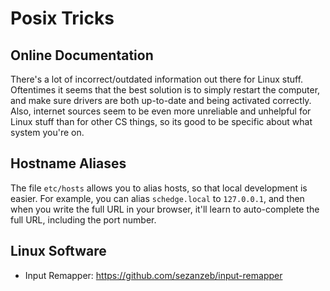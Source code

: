 # Posix Tricks

## Online Documentation
There's a lot of incorrect/outdated information out there for Linux stuff.
Oftentimes it seems that the best solution is to simply restart the computer,
and make sure drivers are both up-to-date and being activated correctly. Also,
internet sources seem to be even more unreliable and unhelpful for Linux stuff
than for other CS things, so its good to be specific about what system you're on.

## Hostname Aliases
The file `etc/hosts` allows you to alias hosts, so that local development is
easier. For example, you can alias `schedge.local` to `127.0.0.1`, and then
when you write the full URL in your browser, it'll learn to auto-complete the
full URL, including the port number.

## Linux Software
- Input Remapper: https://github.com/sezanzeb/input-remapper
